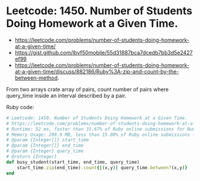 # Leetcode: 1450. Number of Students Doing Homework at a Given Time.

- https://leetcode.com/problems/number-of-students-doing-homework-at-a-given-time/
- https://gist.github.com/lbvf50mobile/55d31887bca7dcedb7bb3d5e2427ef99
- https://leetcode.com/problems/number-of-students-doing-homework-at-a-given-time/discuss/882186/Ruby%3A-zip-and-count-by-the-between-method.

From two arrays crate array of pairs, count number of pairs where query_time inside an interval described by a pair.

Ruby code:
```Ruby
# Leetcode: 1450. Number of Students Doing Homework at a Given Time.
# https://leetcode.com/problems/number-of-students-doing-homework-at-a-given-time/
# Runtime: 52 ms, faster than 31.67% of Ruby online submissions for Number of Students Doing Homework at a Given Time.
# Memory Usage: 209.9 MB, less than 15.00% of Ruby online submissions for Number of Students Doing Homework at a Given Time.
# @param {Integer[]} start_time
# @param {Integer[]} end_time
# @param {Integer} query_time
# @return {Integer}
def busy_student(start_time, end_time, query_time)
    start_time.zip(end_time).count{|(x,y)| query_time.between?(x,y)}
end
```